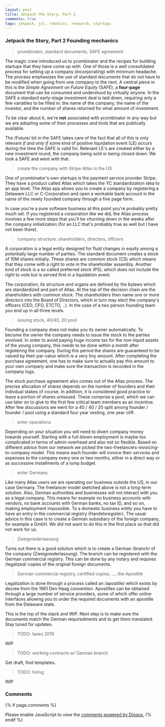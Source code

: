 ```yaml
---
layout: post
title: Jetpack the Story, Part 2
comments: true
tags: jetpack, jcl, robotics, research, startups
---
```


### Jetpack the Story, Part 2 Founding mechanics

> ycombinator, standard documents, SAFE agreement

The magic crew introduced us to ycombinator and the recipes for
building startups that they have come up with. One of those is a well
consolidated process for setting up a company (incorporating) with
minimum headache. The process emphasizes the use of standard documents
that do not have to be modified when going from one company to the
next. A central piece in this is the _Simple Agreement on Future
Equity_ (SAFE), a **four-page** document that can be consumed and
understood by virtually anyone. In the SAFE a standard early-stage
investment deal is laid down, requiring only a few variables to be
filled in: the name of the company, the name of the investor, and the
number of shares returned for what amount of investment.

To be clear about it, we're **not** associated with ycombinator in any
way but we are adopting some of their processes and tools that are
publically available.

The /Future/ bit in the SAFE takes care of the fact that all of this
is only relevant _if and only if_ some kind of positive liquidation
event (LE) occurs during the time the SAFE is valid for. Relevant LE's
are created either by a new investment round, the company being sold
or being closed down. We took a SAFE and went with that.

> create the company with Stripe Atlas in the US

One of ycombinator's own startups is the payment service provider
Stripe. They have a product called Atlas which takes the YC
standardization idea to an app level. The Atlas app allows you to
create a company by registering a Delaware LLC or C-Corporation and
open a workable bank account in the name of the newly founded company
through a five page form.

In case you're a pure software business at this point you're probably
pretty much set. If you registered a corporation like we did, the
Atlas process involves a few more steps that you'll be churning down
in the weeks after the company initialization (for an LLC that's
probably true as well but I have not been there).

> company structure: shareholders, directors, officers

A corporation is a legal entity designed for fluid changes in equity
among a potentially large number of parties. The standard document
creates a stock of 10M shares initially. These shares are common stock
(CS) which means that they come with a right to vote in the
shareholder assembly. Another kind of stock is a so called preferred
stock (PS), which does not include the right to vote but is served
first in a liquidation event.

The corporation, its structure and organs are defined by the bylaws
which are standardized and part of Atlas. At the top of the decision
chain are the shareholders with common stock. The shareholders then
name one or more directors into the Board of Directors, which in turn
may elect the company's officers (CEO, CFO, ETCTO, ..). In the case of
a two person founding team you end up in all three levels.

> issuing stock, 40/40, 20 pool

Founding a company does not make you its owner automatically. To
become the owner the company needs to issue the stock to the parties
involved. In order to avoid paying huge income tax for the non-liquid
assets of the young company, this needs to be done within a month
after registering the company. During this period the shares are
guaranteed to be valued by their par-value which is a very tiny
amount. After completing the purchase agreement, one has to make sure
to actually pay this amount to your own company and make sure the
transaction is recorded in the company logs.

The stock purchase agreement also comes out of the Atlas process. The
precise allocation of shares depends on the number of founders and
their indivdual stakes of course. In addition, it is considered good
practice to leave a portion of shares unissued. These comprise a pool,
which we can use later on to give to the first few critical team
members as an incentive. After few discussions we went for a 40 / 40 /
20 split among founder / founder / pool using a standard four year
vesting, one year cliff.

> enter operations

Depending on your situation you will need to divert company money
towards yourself. Starting with a full-blown employment is maybe too
complicated in terms of admin overhead and also not so flexible. Based
on different advice from our network we picked the
two-freelancers-invoicing-to-company model. This means each founder
will invoice their services and expenses to the company every one or
two months, either in a direct way or as successive installments of a
lump budget.

> enter Germany

Like many Atlas users we are operating our business outside the US, in
our case Germany. The freelancer model sketched above is not a
long-term solution. Also, German authorities and businesses will not
interact with you as a legal company. This means for example no
business accounts with vendors, no bank accounts with German banks, no
tax ID, and so on, making employment impossible. To a domestic
business entity you have to have an entry in the commercial registry
(Handelsregister).  The usual advice in this case is to create a
German subsidiary of the foreign company, for example a GmbH. We did
not want to do this in the first place so that did not work for us.

> Zweigniederlassung

Turns out there is a good solution which is to create a German
/branch/ of the company (Zweigniederlassung). The branch can be
registered with the German commercial registry. This can be done by
any notary and requires /legalized/ copies of the original foreign
documents.

> German commercial registry, certified copies, ..., the Apostille

Legalization is done through a process called an /apostille/ which
exists by decree from the 1961 Den Haag convention. Apostilles can be
obtained through a large number of service providers, some of which
offer online interfaces allowing you to order the required documents
with an apostille from the Delaware state.

This is the top of the stack and WIP. Next step is to make sure the
documents match the German requiredments and to get them
translated. Stay tuned for updates.

> TODO: taxes 2019

WIP

> TODO: working contracts w/ German branch

Get draft, find templates.

> TODO: hiring

WIP

### Comments

{% if page.comments %}
<div id="disqus_thread"></div>
<script>

/**
*  RECOMMENDED CONFIGURATION VARIABLES: EDIT AND UNCOMMENT THE SECTION BELOW TO INSERT DYNAMIC VALUES FROM YOUR PLATFORM OR CMS.
*  LEARN WHY DEFINING THESE VARIABLES IS IMPORTANT: https://disqus.com/admin/universalcode/#configuration-variables*/
/*
var disqus_config = function () {
this.page.url = PAGE_URL;  // Replace PAGE_URL with your page's canonical URL variable
this.page.identifier = PAGE_IDENTIFIER; // Replace PAGE_IDENTIFIER with your page's unique identifier variable
};
*/
(function() { // DON'T EDIT BELOW THIS LINE
var d = document, s = d.createElement('script');
s.src = '//x75.disqus.com/embed.js';
s.setAttribute('data-timestamp', +new Date());
(d.head || d.body).appendChild(s);
})();
</script>
<noscript>Please enable JavaScript to view the <a href="https://disqus.com/?ref_noscript">comments powered by Disqus.</a></noscript>
{% endif %}

